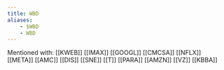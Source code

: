 ```yaml
---
title: WBD
aliases:
    - $WBD
    - WBD
---
```


Mentioned with:
[[KWEB]]
[[IMAX]]
[[GOOGL]]
[[CMCSA]]
[[NFLX]]
[[META]]
[[AMC]]
[[DIS]]
[[SNE]]
[[T]]
[[PARA]]
[[AMZN]]
[[VZ]]
[[KBBA]]

